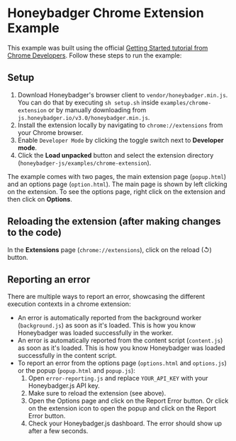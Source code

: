 # Honeybadger Chrome Extension Example

This example was built using the official [Getting Started tutorial from Chrome Developers](https://developer.chrome.com/docs/extensions/mv3/getstarted/).
Follow these steps to run the example:

## Setup

1. Download Honeybadger's browser client to `vendor/honeybadger.min.js`. You can do that by executing `sh setup.sh` inside `examples/chrome-extension` or by manually downloading from `js.honeybadger.io/v3.0/honeybadger.min.js`.  
2. Install the extension locally by navigating to `chrome://extensions` from your Chrome browser.
3. Enable `Developer Mode` by clicking the toggle switch next to <strong>Developer mode</strong>.
4. Click the <strong>Load unpacked</strong> button and select the extension directory (`honeybadger-js/examples/chrome-extension`).

The example comes with two pages, the main extension page (`popup.html`) and an options page (`option.html`).
The main page is shown by left clicking on the extension. To see the options page, right click on the extension and then click on <strong>Options</strong>.

## Reloading the extension (after making changes to the code)

In the <strong>Extensions</strong> page (`chrome://extensions`), click on the reload (↺) button.

## Reporting an error

There are multiple ways to report an error, showcasing the different execution contexts in a chrome extension:
- An error is automatically reported from the background worker (`background.js`) as soon as it's loaded. This is how you know Honeybadger was loaded successfully in the worker.
- An error is automatically reported from the content script (`content.js`) as soon as it's loaded. This is how you know Honeybadger was loaded successfully in the content script.
- To report an error from the options page (`options.html` and `options.js`) or the popup (`popup.html` and `popup.js`):
  1. Open `error-reporting.js` and replace `YOUR_API_KEY` with your Honeybadger.js API key.
  2. Make sure to reload the extension (see above).
  3. Open the Options page and click on the Report Error button.
     Or click on the extension icon to open the popup and click on the Report Error button.
  4. Check your Honeybadger.js dashboard. The error should show up after a few seconds. 
